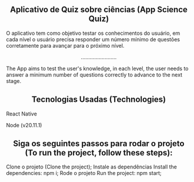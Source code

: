 <h2 align="center"> Aplicativo de Quiz sobre ciências (App Science Quiz) </h2>
O aplicativo tem como objetivo testar os conhecimentos do usuário, em cada nível o usuário precisa responder um número mínimo de questões corretamente para avançar para o próximo nível.
<p align="center">........................</p>
The App aims to test the user's knowledge, in each level, the user needs to answer a minimum number of questions correctly to advance to the next stage.

<h2 align="center"> Tecnologias Usadas (Technologies) </h2>
<p>React Native</p>
<p>Node  (v20.11.1)</p>

<h2 align="center">  Siga os seguintes passos para rodar o projeto (To run the project, follow these steps): </h2>
Clone o projeto (Clone the project);
Instale as dependências Install the dependencies: npm i;
Rode o projeto Run the project: npm start; 
